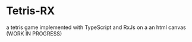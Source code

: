 # Tetris-RX
a tetris game implemented with TypeScript and RxJs on a an html canvas (WORK IN PROGRESS)
